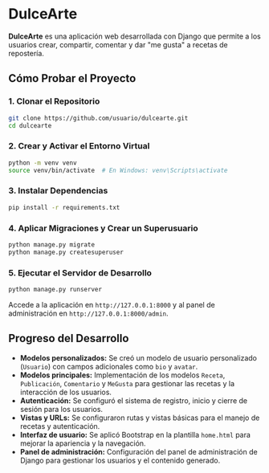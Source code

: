 
# DulceArte

**DulceArte** es una aplicación web desarrollada con Django que permite a los usuarios crear, compartir, comentar y dar "me gusta" a recetas de repostería.

## Cómo Probar el Proyecto

### 1. Clonar el Repositorio
```bash
git clone https://github.com/usuario/dulcearte.git
cd dulcearte
```

### 2. Crear y Activar el Entorno Virtual
```bash
python -m venv venv
source venv/bin/activate  # En Windows: venv\Scripts\activate
```

### 3. Instalar Dependencias
```bash
pip install -r requirements.txt
```

### 4. Aplicar Migraciones y Crear un Superusuario
```bash
python manage.py migrate
python manage.py createsuperuser
```

### 5. Ejecutar el Servidor de Desarrollo
```bash
python manage.py runserver
```

Accede a la aplicación en `http://127.0.0.1:8000` y al panel de administración en `http://127.0.0.1:8000/admin`.

## Progreso del Desarrollo

- **Modelos personalizados:** Se creó un modelo de usuario personalizado (`Usuario`) con campos adicionales como `bio` y `avatar`.
- **Modelos principales:** Implementación de los modelos `Receta`, `Publicación`, `Comentario` y `MeGusta` para gestionar las recetas y la interacción de los usuarios.
- **Autenticación:** Se configuró el sistema de registro, inicio y cierre de sesión para los usuarios.
- **Vistas y URLs:** Se configuraron rutas y vistas básicas para el manejo de recetas y autenticación.
- **Interfaz de usuario:** Se aplicó Bootstrap en la plantilla `home.html` para mejorar la apariencia y la navegación.
- **Panel de administración:** Configuración del panel de administración de Django para gestionar los usuarios y el contenido generado.


